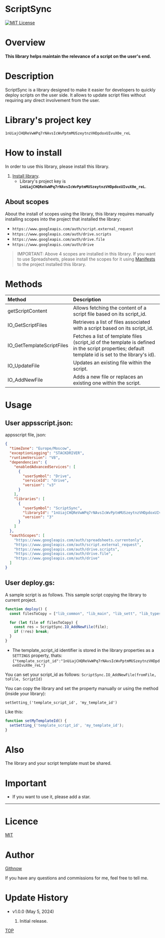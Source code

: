 # ScriptSync

<a name="top"></a>
[![MIT License](http://img.shields.io/badge/license-MIT-blue.svg?style=flat)](LICENSE)

<a name="overview"></a>

# Overview

**This library helps maintain the relevance of a script on the user's end.**

<a name="description"></a>

# Description

ScriptSync is a library designed to make it easier for developers to quickly deploy scripts on the user side. It allows to update script files without requiring any direct involvement from the user.

# Library's project key

```
1nUiajCHQReVwWPq7rNAvsIcWvPptmMUSzeytnzVHDpdoxUIvuX0e_reL
```

<a name="Howtoinstall"></a>

# How to install

In order to use this library, please install this library.

1. [Install library](https://developers.google.com/apps-script/guides/libraries).
   - Library's project key is **`1nUiajCHQReVwWPq7rNAvsIcWvPptmMUSzeytnzVHDpdoxUIvuX0e_reL`**.

## About scopes

About the install of scopes using the library, this library requires manually installing scopes into the project that installed the library:

- `https://www.googleapis.com/auth/script.external_request`
- `https://www.googleapis.com/auth/drive.scripts`
- `https://www.googleapis.com/auth/drive.file`
- `https://www.googleapis.com/auth/drive`

> IMPORTANT: Above 4 scopes are installed in this library. If you want to use Spreadsheets, please install the scopes for it using [Manifests](https://developers.google.com/apps-script/concepts/manifests) to the project installed this library.

# Methods

| Method                                       | Description                                                                                                                                                                                                                                                                                                                                           |
| :------------------------------------------- | :------------------------------------------------------------------------------------------------------------------------------------------------ |
| getScriptContent                             | Allows fetching the content of a script file based on its script_id.                                                                              |
| IO_GetScriptFiles                            | Retrieves a list of files associated with a script based on its script_id.                                                                        |
| IO_GetTemplateScriptFiles                    | Fetches a list of template files (script_id of the template is defined in the script properties; default template id is set to the library's id). |
| IO_UpdateFile                                | Updates an existing file within the script.                                                                                                       |
| IO_AddNewFile                                | Adds a new file or replaces an existing one within the script.                                                                                    |

# Usage

<a name="appsscript"></a>

## User appsscript.json:

appsscript file, json:
```json
{
  "timeZone": "Europe/Moscow",
  "exceptionLogging": "STACKDRIVER",
  "runtimeVersion": "V8",
  "dependencies": {
    "enabledAdvancedServices": [
      {
        "userSymbol": "Drive",
        "serviceId": "drive",
        "version": "v3"
      }
    ],
    "libraries": [
      {
        "userSymbol": "ScriptSync",
        "libraryId": "1nUiajCHQReVwWPq7rNAvsIcWvPptmMUSzeytnzVHDpdoxUIvuX0e_reL",
        "version": "3"
      }
    ]
  },
  "oauthScopes": [
    "https://www.googleapis.com/auth/spreadsheets.currentonly",
    "https://www.googleapis.com/auth/script.external_request",
    "https://www.googleapis.com/auth/drive.scripts",
    "https://www.googleapis.com/auth/drive.file",
    "https://www.googleapis.com/auth/drive"
  ]
}
```

<a name="deploy"></a>

## User deploy.gs:

A sample script is as follows. This sample script copying the library to current project.

```javascript
function deploy() {
  const filesToCopy = ["lib_common", "lib_main", "lib_sett", "lib_types"];

  for (let file of filesToCopy) {
    const res = ScriptSync.IO_AddNewFile(file); 
    if (!res) break;
  }
}
```

- The template_script_id identifier is stored in the library properties as a `SETTINGS` property, thats:
  `{"template_script_id":"1nUiajCHQReVwWPq7rNAvsIcWvPptmMUSzeytnzVHDpdoxUIvuX0e_reL"}`

You can set your script_id as follows:
`ScriptSync.IO_AddNewFile(fromFile, toFile, ScriptId)`

You can copy the library and set the property manually or using the method (inside your library):

`setSetting_('template_script_id', 'my_template_id')`

Like this:
```javascript
function setMyTemplateId() {
  setSetting_('template_script_id', 'my_template_id');
}
```

# Also

The library and your script template must be shared.

# Important

- If you want to use it, please add a star.

---

<a name="licence"></a>

# Licence

[MIT](LICENCE)

<a name="author"></a>

# Author

[Githnow](https://github.com/githnow/)

If you have any questions and commissions for me, feel free to tell me.

<a name="updatehistory"></a>

# Update History

- v1.0.0 (May 5, 2024)

  1. Initial release.

[TOP](#top)
